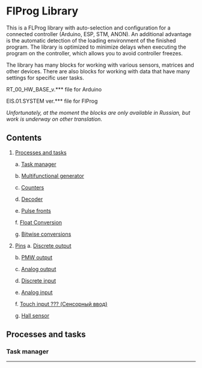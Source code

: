 # FlProg Library

This is a FLProg library with auto-selection and configuration for a connected controller (Arduino, ESP, STM, ANON). An additional advantage is the automatic detection of the loading environment of the finished program.
The library is optimized to minimize delays when executing the program on the controller, which allows you to avoid controller freezes.

The library has many blocks for working with various sensors, matrices and other devices. There are also blocks for working with data that have many settings for specific user tasks.

RT_00_HW_BASE_v.*** file for Arduino

EIS.01.SYSTEM ver.*** file for FlProg

_Unfortunately, at the moment the blocks are only available in Russian, but work is underway on other translation._

## Contents

1. [Processes and tasks](#Processes-and-tasks)

    a. [Task manager](#Task-manager)

    b. [Multifunctional generator](#Multifunctional-generator)

    c. [Counters](#Counters)

    d. [Decoder](#Decoder)

    e. [Pulse fronts](#Pulse-fronts)

    f. [Float Conversion](#Float-Conversion)

    g. [Bitwise conversions](#Bitwise-conversions)

2. [Pins](#Pins)
    a. [Discrete output](#Discrete-output)

    b. [PMW output](#PMW-output)

    c. [Analog output](#Analog-output)

    d. [Discrete input](#Discrete-input)

    e. [Analog input](#Analog-input)

    f. [Touch input ??? (Сенсорный ввод)](#Touch-input)

    g. [Hall sensor](#Hall-sensor)


## Processes and tasks

### Task manager

____

